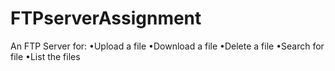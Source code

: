 # FTPserverAssignment

An FTP Server for:
•Upload a file
•Download a file
•Delete a file
•Search for file
•List the files
